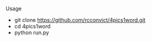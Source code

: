 Usage
* git clone https://github.com/rcconvict/4pics1word.git
* cd 4pics1word
* python run.py <letters> <word length>

